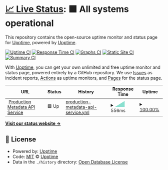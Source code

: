# [📈 Live Status](https://upptime.github.io/upptime): <!--live status--> **🟩 All systems operational**

This repository contains the open-source uptime monitor and status page for [Upptime](https://upptime.js.org), powered by [Upptime](https://github.com/upptime/upptime).

[![Uptime CI](https://github.com/koj-co/upptime/workflows/Uptime%20CI/badge.svg)](https://github.com/koj-co/upptime/actions?query=workflow%3A%22Uptime+CI%22)
[![Response Time CI](https://github.com/koj-co/upptime/workflows/Response%20Time%20CI/badge.svg)](https://github.com/koj-co/upptime/actions?query=workflow%3A%22Response+Time+CI%22)
[![Graphs CI](https://github.com/koj-co/upptime/workflows/Graphs%20CI/badge.svg)](https://github.com/koj-co/upptime/actions?query=workflow%3A%22Graphs+CI%22)
[![Static Site CI](https://github.com/koj-co/upptime/workflows/Static%20Site%20CI/badge.svg)](https://github.com/koj-co/upptime/actions?query=workflow%3A%22Static+Site+CI%22)
[![Summary CI](https://github.com/koj-co/upptime/workflows/Summary%20CI/badge.svg)](https://github.com/koj-co/upptime/actions?query=workflow%3A%22Summary+CI%22)

With [Upptime](https://upptime.js.org), you can get your own unlimited and free uptime monitor and status page, powered entirely by a GitHub repository. We use [Issues](https://github.com/upptime/upptime/issues) as incident reports, [Actions](https://github.com/upptime/upptime/actions) as uptime monitors, and [Pages](https://upptime.github.io/upptime) for the status page.

<!--start: status pages-->
<!-- This summary is generated by Upptime (https://github.com/upptime/upptime) -->
<!-- Do not edit this manually, your changes will be overwritten -->
<!-- prettier-ignore -->
| URL | Status | History | Response Time | Uptime |
| --- | ------ | ------- | ------------- | ------ |
| <img alt="" src="https://favicons.githubusercontent.com/api.interactiveoceans.washington.edu" height="13"> [Production Metadata API Service](https://api.interactiveoceans.washington.edu/metadata/status) | 🟩 Up | [production-metadata-api-service.yml](https://github.com/cormorack/service-status/commits/master/history/production-metadata-api-service.yml) | <details><summary><img alt="Response time graph" src="./graphs/production-metadata-api-service/response-time-week.png" height="20"> 556ms</summary><br><a href="https://cormorack.github.io/service-status/history/production-metadata-api-service"><img alt="Response time 556" src="https://img.shields.io/endpoint?url=https%3A%2F%2Fraw.githubusercontent.com%2Fcormorack%2Fservice-status%2Fmaster%2Fapi%2Fproduction-metadata-api-service%2Fresponse-time.json"></a><br><a href="https://cormorack.github.io/service-status/history/production-metadata-api-service"><img alt="24-hour response time 556" src="https://img.shields.io/endpoint?url=https%3A%2F%2Fraw.githubusercontent.com%2Fcormorack%2Fservice-status%2Fmaster%2Fapi%2Fproduction-metadata-api-service%2Fresponse-time-day.json"></a><br><a href="https://cormorack.github.io/service-status/history/production-metadata-api-service"><img alt="7-day response time 556" src="https://img.shields.io/endpoint?url=https%3A%2F%2Fraw.githubusercontent.com%2Fcormorack%2Fservice-status%2Fmaster%2Fapi%2Fproduction-metadata-api-service%2Fresponse-time-week.json"></a><br><a href="https://cormorack.github.io/service-status/history/production-metadata-api-service"><img alt="30-day response time 556" src="https://img.shields.io/endpoint?url=https%3A%2F%2Fraw.githubusercontent.com%2Fcormorack%2Fservice-status%2Fmaster%2Fapi%2Fproduction-metadata-api-service%2Fresponse-time-month.json"></a><br><a href="https://cormorack.github.io/service-status/history/production-metadata-api-service"><img alt="1-year response time 556" src="https://img.shields.io/endpoint?url=https%3A%2F%2Fraw.githubusercontent.com%2Fcormorack%2Fservice-status%2Fmaster%2Fapi%2Fproduction-metadata-api-service%2Fresponse-time-year.json"></a></details> | <details><summary><a href="https://cormorack.github.io/service-status/history/production-metadata-api-service">100.00%</a></summary><a href="https://cormorack.github.io/service-status/history/production-metadata-api-service"><img alt="All-time uptime 100.00%" src="https://img.shields.io/endpoint?url=https%3A%2F%2Fraw.githubusercontent.com%2Fcormorack%2Fservice-status%2Fmaster%2Fapi%2Fproduction-metadata-api-service%2Fuptime.json"></a><br><a href="https://cormorack.github.io/service-status/history/production-metadata-api-service"><img alt="24-hour uptime 100.00%" src="https://img.shields.io/endpoint?url=https%3A%2F%2Fraw.githubusercontent.com%2Fcormorack%2Fservice-status%2Fmaster%2Fapi%2Fproduction-metadata-api-service%2Fuptime-day.json"></a><br><a href="https://cormorack.github.io/service-status/history/production-metadata-api-service"><img alt="7-day uptime 100.00%" src="https://img.shields.io/endpoint?url=https%3A%2F%2Fraw.githubusercontent.com%2Fcormorack%2Fservice-status%2Fmaster%2Fapi%2Fproduction-metadata-api-service%2Fuptime-week.json"></a><br><a href="https://cormorack.github.io/service-status/history/production-metadata-api-service"><img alt="30-day uptime 100.00%" src="https://img.shields.io/endpoint?url=https%3A%2F%2Fraw.githubusercontent.com%2Fcormorack%2Fservice-status%2Fmaster%2Fapi%2Fproduction-metadata-api-service%2Fuptime-month.json"></a><br><a href="https://cormorack.github.io/service-status/history/production-metadata-api-service"><img alt="1-year uptime 100.00%" src="https://img.shields.io/endpoint?url=https%3A%2F%2Fraw.githubusercontent.com%2Fcormorack%2Fservice-status%2Fmaster%2Fapi%2Fproduction-metadata-api-service%2Fuptime-year.json"></a></details>

<!--end: status pages-->

[**Visit our status website →**](https://upptime.github.io/upptime)

## 📄 License

- Powered by: [Upptime](https://github.com/upptime/upptime)
- Code: [MIT](./LICENSE) © [Upptime](https://upptime.js.org)
- Data in the `./history` directory: [Open Database License](https://opendatacommons.org/licenses/odbl/1-0/)
